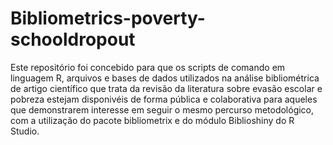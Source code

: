 # Bibliometrics-poverty-schooldropout
Este repositório foi concebido para que os scripts de comando em linguagem R, arquivos e bases de dados utilizados na análise bibliométrica de artigo científico que trata da revisão da literatura sobre evasão escolar e pobreza estejam disponivéis de forma pública e colaborativa para aqueles que demonstrarem interesse em seguir o mesmo percurso metodológico, com a utilização do pacote bibliometrix e do módulo Biblioshiny do R Studio. 
